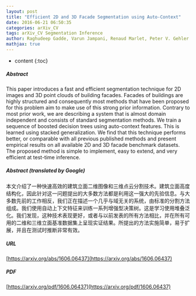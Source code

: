 ```yaml
---
layout: post
title: "Efficient 2D and 3D Facade Segmentation using Auto-Context"
date: 2016-06-21 06:50:35
categories: arXiv_CV
tags: arXiv_CV Segmentation Inference
author: Raghudeep Gadde, Varun Jampani, Renaud Marlet, Peter V. Gehler
mathjax: true
---
```


* content
{:toc}

##### Abstract
This paper introduces a fast and efficient segmentation technique for 2D images and 3D point clouds of building facades. Facades of buildings are highly structured and consequently most methods that have been proposed for this problem aim to make use of this strong prior information. Contrary to most prior work, we are describing a system that is almost domain independent and consists of standard segmentation methods. We train a sequence of boosted decision trees using auto-context features. This is learned using stacked generalization. We find that this technique performs better, or comparable with all previous published methods and present empirical results on all available 2D and 3D facade benchmark datasets. The proposed method is simple to implement, easy to extend, and very efficient at test-time inference.

##### Abstract (translated by Google)
本文介绍了一种快速高效的建筑立面二维图像和三维点云分割技术。建筑立面高度结构化，因此针对这一问题提出的大多数方法都是利用这一强大的先验信息。与大多数先前的工作相反，我们正在描述一个几乎与域无关的系统，由标准的分割方法组成。我们使用自动上下文特征来训练一系列增强型决策树。这是学习使用堆叠泛化。我们发现，这种技术表现更好，或者与以前发表的所有方法相比，并在所有可用的二维和三维立面基准数据集上呈现实证结果。所提出的方法实施简单，易于扩展，并且在测试时推断非常有效。

##### URL
[https://arxiv.org/abs/1606.06437](https://arxiv.org/abs/1606.06437)

##### PDF
[https://arxiv.org/pdf/1606.06437](https://arxiv.org/pdf/1606.06437)

